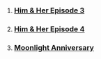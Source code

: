 

1. ### [Him & Her Episode 3](him3.md)
2. ### [Him & Her Episode 4](him4.md)


3. ### [Moonlight Anniversary](moonlight.md)
